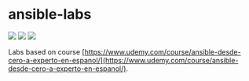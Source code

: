 # ansible-labs

![](https://img.shields.io/badge/engine-ansible-white?logo=ansible)
![](https://img.shields.io/badge/version-2.10.13-white?logo=ansible)
![](https://img.shields.io/badge/system-ubuntu-blueviolet?logo=ubuntu)


Labs based on course [https://www.udemy.com/course/ansible-desde-cero-a-experto-en-espanol/](https://www.udemy.com/course/ansible-desde-cero-a-experto-en-espanol/).

